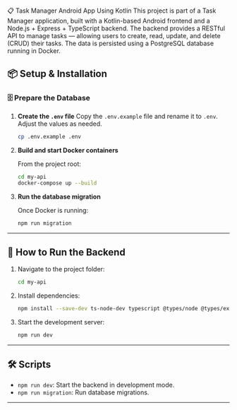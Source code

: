 📋 Task Manager Android App Using Kotlin
This project is part of a Task Manager application, built with a Kotlin-based Android frontend and a Node.js + Express + TypeScript backend.
The backend provides a RESTful API to manage tasks — allowing users to create, read, update, and delete (CRUD) their tasks. The data is persisted using a PostgreSQL database running in Docker.

## 📦 Setup & Installation

### 🗄️ Prepare the Database

1. **Create the `.env` file**
   Copy the `.env.example` file and rename it to `.env`. Adjust the values as needed.

   ```bash
   cp .env.example .env
   ```

2. **Build and start Docker containers**

   From the project root:

   ```bash
   cd my-api
   docker-compose up --build
   ```

3. **Run the database migration**

   Once Docker is running:

   ```bash
   npm run migration
   ```

---

## 🚀 How to Run the Backend

1. Navigate to the project folder:

   ```bash
   cd my-api
   ```

2. Install dependencies:

   ```bash
   npm install --save-dev ts-node-dev typescript @types/node @types/express
   ```

3. Start the development server:

   ```bash
   npm run dev
   ```

---


## 🛠 Scripts

* `npm run dev`: Start the backend in development mode.
* `npm run migration`: Run database migrations.

---
